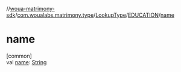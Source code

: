 //[woua-matrimony-sdk](../../../../index.md)/[com.woualabs.matrimony.type](../../index.md)/[LookupType](../index.md)/[EDUCATION](index.md)/[name](name.md)

# name

[common]\
val [name](name.md): [String](https://kotlinlang.org/api/latest/jvm/stdlib/kotlin/-string/index.html)
